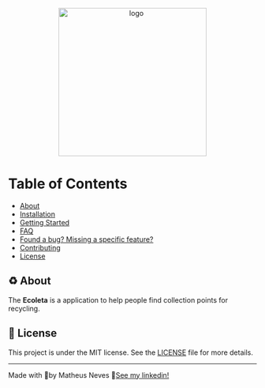 
<p align="center">
  <img width="300" src="https://user-images.githubusercontent.com/24254209/83550812-cf3f9600-a4dd-11ea-8bcd-cf11d27a6a2f.png" alt="logo">
</p>

# Table of Contents
* [About](#recycle-about)
* [Installation](#construction_worker-installation)
* [Getting Started](#runner-getting-started)
* [FAQ](#postbox-faq)
* [Found a bug? Missing a specific feature?](#bug-issues)
* [Contributing](#tada-contributing)
* [License](#memo-License)

## :recycle: About 

The **Ecoleta** is a application to help people find collection points for recycling.




## :memo: License

This project is under the MIT license. See the [LICENSE](LICENSE.md) file for more details.

---
Made with 💜by Matheus Neves 👋[See my linkedin!](https://www.linkedin.com/in/matheus-neves-front-end/)